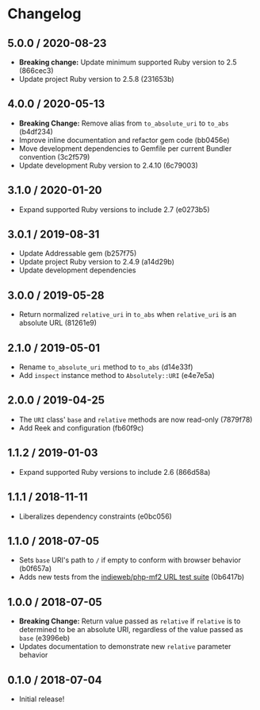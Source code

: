 # Changelog

## 5.0.0 / 2020-08-23

- **Breaking change:** Update minimum supported Ruby version to 2.5 (866cec3)
- Update project Ruby version to 2.5.8 (231653b)

## 4.0.0 / 2020-05-13

- **Breaking Change:** Remove alias from `to_absolute_uri` to `to_abs` (b4df234)
- Improve inline documentation and refactor gem code (bb0456e)
- Move development dependencies to Gemfile per current Bundler convention (3c2f579)
- Update development Ruby version to 2.4.10 (6c79003)

## 3.1.0 / 2020-01-20

- Expand supported Ruby versions to include 2.7 (e0273b5)

## 3.0.1 / 2019-08-31

- Update Addressable gem (b257f75)
- Update project Ruby version to 2.4.9 (a14d29b)
- Update development dependencies

## 3.0.0 / 2019-05-28

- Return normalized `relative_uri` in `to_abs` when `relative_uri` is an absolute URL (81261e9)

## 2.1.0 / 2019-05-01

- Rename `to_absolute_uri` method to `to_abs` (d14e33f)
- Add `inspect` instance method to `Absolutely::URI` (e4e7e5a)

## 2.0.0 / 2019-04-25

- The `URI` class' `base` and `relative` methods are now read-only (7879f78)
- Add Reek and configuration (fb60f9c)

## 1.1.2 / 2019-01-03

- Expand supported Ruby versions to include 2.6 (866d58a)

## 1.1.1 / 2018-11-11

- Liberalizes dependency constraints (e0bc056)

## 1.1.0 / 2018-07-05

- Sets `base` URI's path to `/` if empty to conform with browser behavior (b0f657a)
- Adds new tests from the [indieweb/php-mf2 URL test suite](https://github.com/indieweb/php-mf2/blob/master/tests/Mf2/URLTest.php) (0b6417b)

## 1.0.0 / 2018-07-05

- **Breaking Change:** Return value passed as `relative` if `relative` is to determined to be an absolute URI, regardless of the value passed as `base` (e3996eb)
- Updates documentation to demonstrate new `relative` parameter behavior

## 0.1.0 / 2018-07-04

- Initial release!
